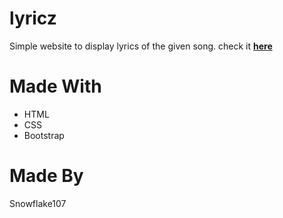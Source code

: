 # lyricz
Simple website to display lyrics of the given song.
check it **[here](https://easylyrics.netlify.app)**

# Made With
- HTML
- CSS
- Bootstrap

# Made By
Snowflake107
